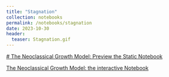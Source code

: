 ```yaml
---
title: "Stagnation"
collection: notebooks
permalink: /notebooks/stagnation
date: 2023-10-30
header:
  teaser: Stagnation.gif
---
```


[# The Neoclassical Growth Model: Preview the Static Notebook](https://ssabet.github.io/macro-notebooks/Neoclassical_Growth.html)

[The Neoclassical Growth Model: the interactive Notebook](https://mybinder.org/v2/gh/SSabet/ec413-pluto-notebook.jl/HEAD?urlpath=pluto/open?path=/home/jovyan/notebooks/EC413_Solow.jl)
